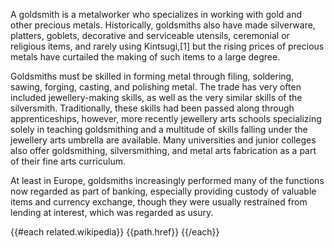 A goldsmith is a metalworker who specializes in working with gold and other precious metals. Historically, goldsmiths also have made silverware, platters, goblets, decorative and serviceable utensils, ceremonial or religious items, and rarely using Kintsugi,[1] but the rising prices of precious metals have curtailed the making of such items to a large degree.

Goldsmiths must be skilled in forming metal through filing, soldering, sawing, forging, casting, and polishing metal. The trade has very often included jewellery-making skills, as well as the very similar skills of the silversmith. Traditionally, these skills had been passed along through apprenticeships, however, more recently jewellery arts schools specializing solely in teaching goldsmithing and a multitude of skills falling under the jewellery arts umbrella are available. Many universities and junior colleges also offer goldsmithing, silversmithing, and metal arts fabrication as a part of their fine arts curriculum.

At least in Europe, goldsmiths increasingly performed many of the functions now regarded as part of banking, especially providing custody of valuable items and currency exchange, though they were usually restrained from lending at interest, which was regarded as usury.

{{#each related.wikipedia}}
{{path.href}}
{{/each}}
